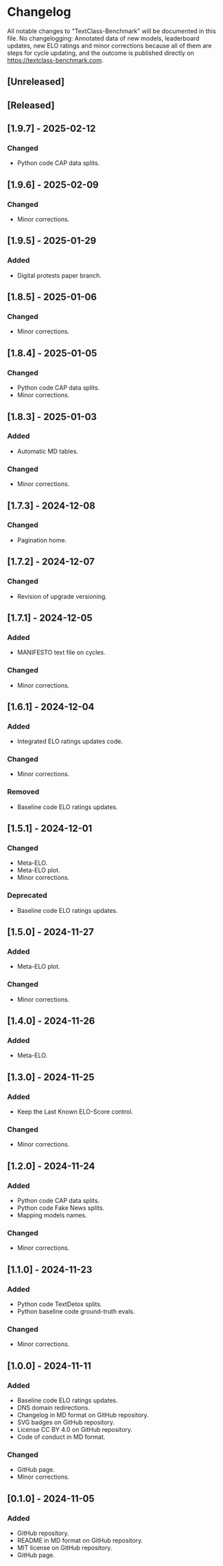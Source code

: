 # Changelog
All notable changes to "TextClass-Benchmark" will be documented in this file. No changelogging: Annotated data of new models, leaderboard updates, new ELO ratings and minor corrections because all of them are steps for cycle updating, and the outcome is published directly on https://textclass-benchmark.com.

## [Unreleased]

## [Released]

## [1.9.7] - 2025-02-12
### Changed
- Python code CAP data splits.

## [1.9.6] - 2025-02-09
### Changed
- Minor corrections.

## [1.9.5] - 2025-01-29
### Added
- Digital protests paper branch.

## [1.8.5] - 2025-01-06
### Changed
- Minor corrections.

## [1.8.4] - 2025-01-05
### Changed
- Python code CAP data splits.
- Minor corrections.

## [1.8.3] - 2025-01-03
### Added
- Automatic MD tables.
### Changed
- Minor corrections.

## [1.7.3] - 2024-12-08
### Changed
- Pagination home.

## [1.7.2] - 2024-12-07
### Changed
- Revision of upgrade versioning.

## [1.7.1] - 2024-12-05
### Added
- MANIFESTO text file on cycles.
### Changed
- Minor corrections.

## [1.6.1] - 2024-12-04
### Added
- Integrated ELO ratings updates code.
### Changed
- Minor corrections.
### Removed
- Baseline code ELO ratings updates.

## [1.5.1] - 2024-12-01
### Changed
- Meta-ELO.
- Meta-ELO plot.
- Minor corrections.
### Deprecated
- Baseline code ELO ratings updates.

## [1.5.0] - 2024-11-27
### Added
- Meta-ELO plot.
### Changed
- Minor corrections.

## [1.4.0] - 2024-11-26
### Added
- Meta-ELO.

## [1.3.0] - 2024-11-25
### Added
- Keep the Last Known ELO-Score control.
### Changed
- Minor corrections.

## [1.2.0] - 2024-11-24
### Added
- Python code CAP data splits.
- Python code Fake News splits.
- Mapping models names.
### Changed
- Minor corrections.

## [1.1.0] - 2024-11-23
### Added
- Python code TextDetox splits.
- Python baseline code ground-truth evals.
### Changed
- Minor corrections.

## [1.0.0] - 2024-11-11
### Added
- Baseline code ELO ratings updates.
- DNS domain redirections.
- Changelog in MD format on GitHub repository.
- SVG badges on GitHub repository.
- License CC BY 4.0 on GitHub repository.
- Code of conduct in MD format.
### Changed
- GitHub page.
- Minor corrections.

## [0.1.0] - 2024-11-05
### Added
- GitHub repository.
- README in MD format on GitHub repository.
- MIT license on GitHub repository.
- GitHub page.
